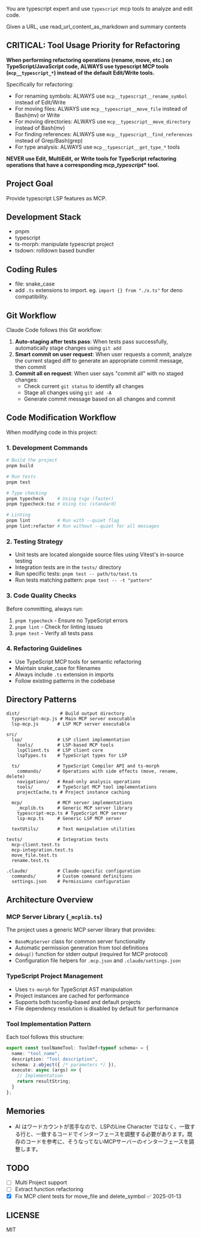 You are typescript expert and use `typescript` mcp tools to analyze and edit code.

Given a URL, use read_url_content_as_markdown and summary contents

## CRITICAL: Tool Usage Priority for Refactoring

**When performing refactoring operations (rename, move, etc.) on TypeScript/JavaScript code, ALWAYS use typescript MCP tools (`mcp__typescript_*`) instead of the default Edit/Write tools.**

Specifically for refactoring:

- For renaming symbols: ALWAYS use `mcp__typescript__rename_symbol` instead of Edit/Write
- For moving files: ALWAYS use `mcp__typescript__move_file` instead of Bash(mv) or Write
- For moving directories: ALWAYS use `mcp__typescript__move_directory` instead of Bash(mv)
- For finding references: ALWAYS use `mcp__typescript__find_references` instead of Grep/Bash(grep)
- For type analysis: ALWAYS use `mcp__typescript__get_type_*` tools

**NEVER use Edit, MultiEdit, or Write tools for TypeScript refactoring operations that have a corresponding mcp\__typescript_\* tool.**

## Project Goal

Provide typescript LSP features as MCP.

## Development Stack

- pnpm
- typescript
- ts-morph: manipulate typescript project
- tsdown: rolldown based bundler

## Coding Rules

- file: snake_case
- add `.ts` extensions to import. eg. `import {} from "./x.ts"` for deno compatibility.

## Git Workflow

Claude Code follows this Git workflow:

1. **Auto-staging after tests pass**: When tests pass successfully, automatically stage changes using `git add`
2. **Smart commit on user request**: When user requests a commit, analyze the current staged diff to generate an appropriate commit message, then commit
3. **Commit all on request**: When user says "commit all" with no staged changes:
   - Check current `git status` to identify all changes
   - Stage all changes using `git add -A`
   - Generate commit message based on all changes and commit

## Code Modification Workflow

When modifying code in this project:

### 1. Development Commands
```bash
# Build the project
pnpm build

# Run tests
pnpm test

# Type checking
pnpm typecheck     # Using tsgo (faster)
pnpm typecheck:tsc # Using tsc (standard)

# Linting
pnpm lint          # Run with --quiet flag
pnpm lint:refactor # Run without --quiet for all messages
```

### 2. Testing Strategy
- Unit tests are located alongside source files using Vitest's in-source testing
- Integration tests are in the `tests/` directory
- Run specific tests: `pnpm test -- path/to/test.ts`
- Run tests matching pattern: `pnpm test -- -t "pattern"`

### 3. Code Quality Checks
Before committing, always run:
1. `pnpm typecheck` - Ensure no TypeScript errors
2. `pnpm lint` - Check for linting issues
3. `pnpm test` - Verify all tests pass

### 4. Refactoring Guidelines
- Use TypeScript MCP tools for semantic refactoring
- Maintain snake_case for filenames
- Always include `.ts` extension in imports
- Follow existing patterns in the codebase

## Directory Patterns

```
dist/               # Build output directory
  typescript-mcp.js # Main MCP server executable
  lsp-mcp.js       # LSP MCP server executable

src/
  lsp/             # LSP client implementation
    tools/         # LSP-based MCP tools
    lspClient.ts   # LSP client core
    lspTypes.ts    # TypeScript types for LSP
    
  ts/              # TypeScript Compiler API and ts-morph
    commands/      # Operations with side effects (move, rename, delete)
    navigations/   # Read-only analysis operations
    tools/         # TypeScript MCP tool implementations
    projectCache.ts # Project instance caching
    
  mcp/             # MCP server implementations
    _mcplib.ts     # Generic MCP server library
    typescript-mcp.ts # TypeScript MCP server
    lsp-mcp.ts     # Generic LSP MCP server
    
  textUtils/       # Text manipulation utilities

tests/             # Integration tests
  mcp-client.test.ts
  mcp-integration.test.ts
  move_file.test.ts
  rename.test.ts

.claude/           # Claude-specific configuration
  commands/        # Custom command definitions
  settings.json    # Permissions configuration
```

## Architecture Overview

### MCP Server Library (`_mcplib.ts`)
The project uses a generic MCP server library that provides:
- `BaseMcpServer` class for common server functionality
- Automatic permission generation from tool definitions
- `debug()` function for stderr output (required for MCP protocol)
- Configuration file helpers for `.mcp.json` and `.claude/settings.json`

### TypeScript Project Management
- Uses `ts-morph` for TypeScript AST manipulation
- Project instances are cached for performance
- Supports both tsconfig-based and default projects
- File dependency resolution is disabled by default for performance

### Tool Implementation Pattern
Each tool follows this structure:
```typescript
export const toolNameTool: ToolDef<typeof schema> = {
  name: "tool_name",
  description: "Tool description",
  schema: z.object({ /* parameters */ }),
  execute: async (args) => {
    // Implementation
    return resultString;
  }
};
```

## Memories

- AI はワードカウントが苦手なので、LSPのLine Character ではなく、一致する行と、一致するコードでインターフェースを調整する必要があります。既存のコードを参考に、そうなってないMCPサーバーのインターフェースを調整します。

## TODO

- [ ] Multi Project support
- [ ] Extract function refactoring
- [x] Fix MCP client tests for move_file and delete_symbol ✅ 2025-01-13

## LICENSE

MIT